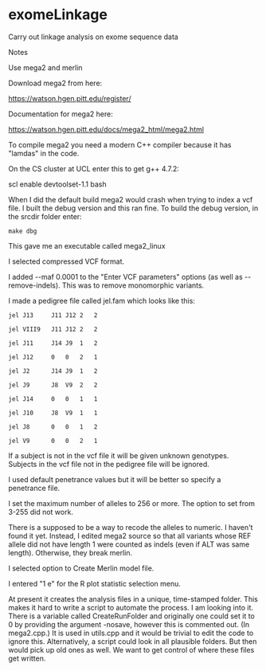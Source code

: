 # exomeLinkage
Carry out linkage analysis on exome sequence data

Notes

Use mega2 and merlin

Download mega2 from here:

https://watson.hgen.pitt.edu/register/ 

Documentation for mega2 here:

https://watson.hgen.pitt.edu/docs/mega2_html/mega2.html

To compile mega2 you need a modern C++ compiler because it has "lamdas" in the code.

On the CS cluster at UCL enter this to get g++ 4.7.2:

scl enable devtoolset-1.1 bash

When I did the default build mega2 would crash when trying to index a vcf file. I built the debug version and this ran fine. To build the debug version, in the srcdir folder enter:
```
make dbg
```
This gave me an executable called mega2_linux

I selected compressed VCF format.

I added --maf 0.0001 to the "Enter VCF parameters" options (as well as --remove-indels). This was to remove monomorphic variants.

I made a pedigree file called jel.fam which looks like this:
```
jel	J13		J11	J12	2	2

jel	VIII9	J11	J12	2	2

jel	J11		J14	J9	1	2

jel	J12		0	0	2	1

jel	J2		J14	J9	1	2

jel	J9		J8	V9	2	2

jel J14		0	0	1	1

jel	J10		J8	V9	1	1

jel J8		0	0	1	2

jel	V9		0	0	2	1
```
If a subject is not in the vcf file it will be given unknown genotypes. Subjects in the vcf file not in the pedigree file will be ignored.

I used default penetrance values but it will be better so specify a penetrance file.

I set the maximum number of alleles to 256 or more. The option to set from 3-255 did not work.

There is a supposed to be a way to recode the alleles to numeric. I haven't found it yet. Instead, I edited mega2 source so that all variants whose REF allele did not have length 1 were counted as indels (even if ALT was same length). Otherwise, they break merlin.

I selected option to Create Merlin model file.

I entered "1 e" for the R plot statistic selection menu.

At present it creates the analysis files in a unique, time-stamped folder. This makes it hard to write a script to automate the process. I am looking into it. There is a variable called CreateRunFolder and originally one could set it to 0 by providing the argument -nosave, however this is commented out. (In mega2.cpp.) It is used in utils.cpp and it would be trivial to edit the code to ignore this. Alternatively, a script could look in all plausible folders. But then would pick up old ones as well. We want to get control of where these files get written.


